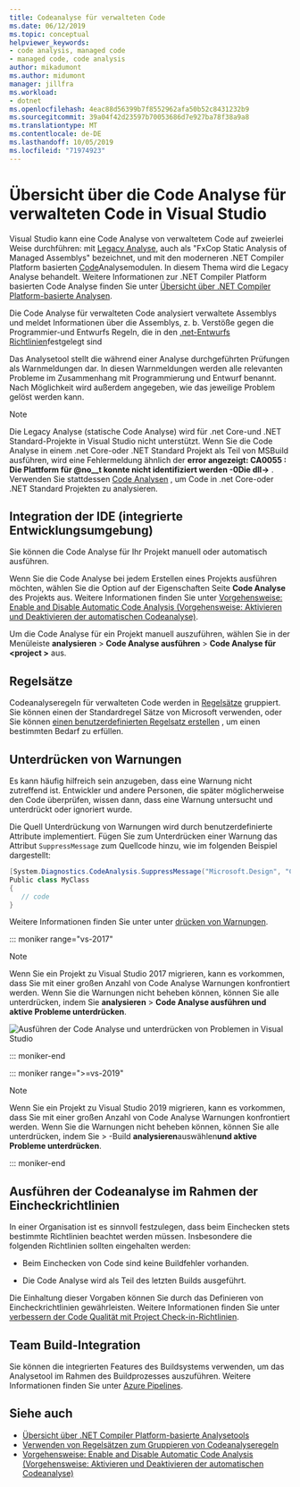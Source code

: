 ```yaml
---
title: Codeanalyse für verwalteten Code
ms.date: 06/12/2019
ms.topic: conceptual
helpviewer_keywords:
- code analysis, managed code
- managed code, code analysis
author: mikadumont
ms.author: midumont
manager: jillfra
ms.workload:
- dotnet
ms.openlocfilehash: 4eac88d56399b7f8552962afa50b52c8431232b9
ms.sourcegitcommit: 39a04f42d23597b70053686d7e927ba78f38a9a8
ms.translationtype: MT
ms.contentlocale: de-DE
ms.lasthandoff: 10/05/2019
ms.locfileid: "71974923"
---
```

# <a name="overview-of-code-analysis-for-managed-code-in-visual-studio"></a>Übersicht über die Code Analyse für verwalteten Code in Visual Studio

Visual Studio kann eine Code Analyse von verwaltetem Code auf zweierlei Weise durchführen: mit [Legacy Analyse](../code-quality/walkthrough-analyzing-managed-code-for-code-defects.md), auch als "FxCop Static Analysis of Managed Assemblys" bezeichnet, und mit den moderneren .NET Compiler Platform basierten [Code](../code-quality/roslyn-analyzers-overview.md)Analysemodulen. In diesem Thema wird die Legacy Analyse behandelt. Weitere Informationen zur .NET Compiler Platform basierten Code Analyse finden Sie unter [Übersicht über .NET Compiler Platform-basierte Analysen](../code-quality/roslyn-analyzers-overview.md).

Die Code Analyse für verwalteten Code analysiert verwaltete Assemblys und meldet Informationen über die Assemblys, z. b. Verstöße gegen die Programmier-und Entwurfs Regeln, die in den [.net-Entwurfs Richtlinien](/dotnet/standard/design-guidelines/)festgelegt sind

Das Analysetool stellt die während einer Analyse durchgeführten Prüfungen als Warnmeldungen dar. In diesen Warnmeldungen werden alle relevanten Probleme im Zusammenhang mit Programmierung und Entwurf benannt. Nach Möglichkeit wird außerdem angegeben, wie das jeweilige Problem gelöst werden kann.

> [!NOTE]
> Die Legacy Analyse (statische Code Analyse) wird für .net Core-und .NET Standard-Projekte in Visual Studio nicht unterstützt. Wenn Sie die Code Analyse in einem .net Core-oder .NET Standard Projekt als Teil von MSBuild ausführen, wird eine Fehlermeldung ähnlich der **error angezeigt: CA0055 : Die Plattform für @no__t konnte nicht identifiziert werden -0Die dll->** . Verwenden Sie stattdessen [Code Analysen](../code-quality/roslyn-analyzers-overview.md) , um Code in .net Core-oder .NET Standard Projekten zu analysieren.

## <a name="ide-integrated-development-environment-integration"></a>Integration der IDE (integrierte Entwicklungsumgebung)

Sie können die Code Analyse für Ihr Projekt manuell oder automatisch ausführen.

Wenn Sie die Code Analyse bei jedem Erstellen eines Projekts ausführen möchten, wählen Sie die Option auf der Eigenschaften Seite **Code Analyse** des Projekts aus. Weitere Informationen finden Sie unter [Vorgehensweise: Enable and Disable Automatic Code Analysis (Vorgehensweise: Aktivieren und Deaktivieren der automatischen Codeanalyse)](../code-quality/how-to-enable-and-disable-automatic-code-analysis-for-managed-code.md).

Um die Code Analyse für ein Projekt manuell auszuführen, wählen Sie in der Menüleiste **analysieren** > **Code Analyse ausführen** > **Code Analyse für \<project >** aus.

## <a name="rule-sets"></a>Regelsätze

Codeanalyseregeln für verwalteten Code werden in [Regelsätze](../code-quality/using-rule-sets-to-group-code-analysis-rules.md) gruppiert. Sie können einen der Standardregel Sätze von Microsoft verwenden, oder Sie können [einen benutzerdefinierten Regelsatz erstellen](../code-quality/how-to-create-a-custom-rule-set.md) , um einen bestimmten Bedarf zu erfüllen.

## <a name="suppress-warnings"></a>Unterdrücken von Warnungen

Es kann häufig hilfreich sein anzugeben, dass eine Warnung nicht zutreffend ist. Entwickler und andere Personen, die später möglicherweise den Code überprüfen, wissen dann, dass eine Warnung untersucht und unterdrückt oder ignoriert wurde.

Die Quell Unterdrückung von Warnungen wird durch benutzerdefinierte Attribute implementiert. Fügen Sie zum Unterdrücken einer Warnung das Attribut `SuppressMessage` zum Quellcode hinzu, wie im folgenden Beispiel dargestellt:

```csharp
[System.Diagnostics.CodeAnalysis.SuppressMessage("Microsoft.Design", "CA1039:ListsAreStrongTyped")]
Public class MyClass
{
   // code
}
```

Weitere Informationen finden Sie unter unter [drücken von Warnungen](../code-quality/in-source-suppression-overview.md).

::: moniker range="vs-2017"

> [!NOTE]
> Wenn Sie ein Projekt zu Visual Studio 2017 migrieren, kann es vorkommen, dass Sie mit einer großen Anzahl von Code Analyse Warnungen konfrontiert werden. Wenn Sie die Warnungen nicht beheben können, können Sie alle unterdrücken, indem Sie **analysieren** > **Code Analyse ausführen und aktive Probleme unterdrücken**.
>
> ![Ausführen der Code Analyse und unterdrücken von Problemen in Visual Studio](media/suppress-active-issues.png)

::: moniker-end

::: moniker range=">=vs-2019"

> [!NOTE]
> Wenn Sie ein Projekt zu Visual Studio 2019 migrieren, kann es vorkommen, dass Sie mit einer großen Anzahl von Code Analyse Warnungen konfrontiert werden. Wenn Sie die Warnungen nicht beheben können, können Sie alle unterdrücken, indem Sie  > -Build **analysieren**auswählen**und aktive Probleme unterdrücken**.

::: moniker-end

## <a name="run-code-analysis-as-part-of-check-in-policy"></a>Ausführen der Codeanalyse im Rahmen der Eincheckrichtlinien

In einer Organisation ist es sinnvoll festzulegen, dass beim Einchecken stets bestimmte Richtlinien beachtet werden müssen. Insbesondere die folgenden Richtlinien sollten eingehalten werden:

- Beim Einchecken von Code sind keine Buildfehler vorhanden.

- Die Code Analyse wird als Teil des letzten Builds ausgeführt.

Die Einhaltung dieser Vorgaben können Sie durch das Definieren von Eincheckrichtlinien gewährleisten. Weitere Informationen finden Sie unter [verbessern der Code Qualität mit Project Check-in-Richtlinien](../code-quality/how-to-create-or-update-standard-code-analysis-check-in-policies.md).

## <a name="team-build-integration"></a>Team Build-Integration

Sie können die integrierten Features des Buildsystems verwenden, um das Analysetool im Rahmen des Buildprozesses auszuführen. Weitere Informationen finden Sie unter [Azure Pipelines](/azure/devops/pipelines/index?view=vsts).

## <a name="see-also"></a>Siehe auch

- [Übersicht über .NET Compiler Platform-basierte Analysetools](../code-quality/roslyn-analyzers-overview.md)
- [Verwenden von Regelsätzen zum Gruppieren von Codeanalyseregeln](../code-quality/using-rule-sets-to-group-code-analysis-rules.md)
- [Vorgehensweise: Enable and Disable Automatic Code Analysis (Vorgehensweise: Aktivieren und Deaktivieren der automatischen Codeanalyse)](../code-quality/how-to-enable-and-disable-automatic-code-analysis-for-managed-code.md)
